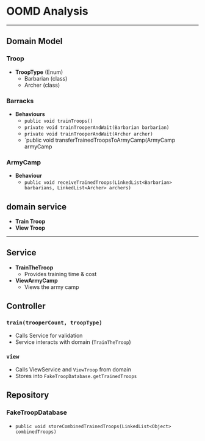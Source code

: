 # OOMD Analysis
---
## Domain Model

### Troop
- **TroopType** (Enum)
  - Barbarian (class)
  - Archer (class)

### Barracks
- **Behaviours**
  - `public void trainTroops()`
  - `private void trainTrooperAndWait(Barbarian barbarian)`
  - `private void trainTrooperAndWait(Archer archer)`
  - `public void transferTrainedTroopsToArmyCamp(ArmyCamp armyCamp

### ArmyCamp
- **Behaviour**
  - `public void receiveTrainedTroops(LinkedList<Barbarian> barbarians, LinkedList<Archer> archers)`
## domain service
 - **Train Troop**
 - **View Troop**
-----
## Service
- **TrainTheTroop**
  - Provides training time & cost
- **ViewArmyCamp**
  - Views the army camp

## Controller
### `train(trooperCount, troopType)`
- Calls Service for validation
- Service interacts with domain (`TrainTheTroop`)

### `view`
- Calls ViewService and `ViewTroop` from domain
- Stores into `FakeTroopDatabase.getTrainedTroops`

## Repository
### FakeTroopDatabase
- `public void storeCombinedTrainedTroops(LinkedList<Object> combinedTroops)`
